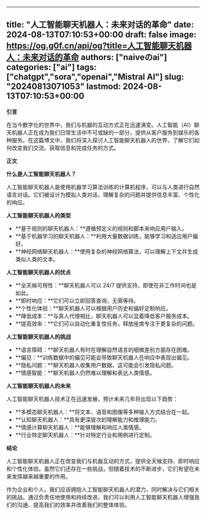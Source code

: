 
---
title: "人工智能聊天机器人：未来对话的革命"
date: 2024-08-13T07:10:53+00:00
draft: false
image: https://og.g0f.cn/api/og?title=人工智能聊天机器人：未来对话的革命
authors: ["naiveのai"]
categories: ["ai"]
tags: ["chatgpt","sora","openai","Mistral AI"]
slug: "20240813071053"
lastmod: 2024-08-13T07:10:53+00:00
---
**引言**

在当今数字化的世界中，我们与机器的互动方式正在迅速演变。人工智能（AI）聊天机器人正在成为我们日常生活中不可或缺的一部分，提供从客户服务到娱乐的各种服务。在这篇博文中，我们将深入探讨人工智能聊天机器人的世界，了解它们如何改变我们交流、获取信息和完成任务的方式。

**正文**

**什么是人工智能聊天机器人？**

人工智能聊天机器人是使用机器学习算法训练的计算机程序，可以与人类进行自然语言对话。它们被设计为模拟人类对话，理解复杂的问题并提供信息丰富、个性化的响应。

**人工智能聊天机器人的类型**

* **基于规则的聊天机器人：**遵循预定义的规则和脚本来响应用户输入。
* **基于机器学习的聊天机器人：**利用大量数据训练，能够学习和适应用户偏好。
* **神经网络聊天机器人：**使用复杂的神经网络算法，可以理解上下文并生成类似人类的文本。

**人工智能聊天机器人的优点**

* **全天候可用性：**聊天机器人可以 24/7 提供支持，即使在非工作时间也是如此。
* **即时响应：**它们可以立即回答查询，无需等待。
* **个性化体验：**聊天机器人可以根据用户历史和偏好定制响应。
* **降低成本：**与真人代理相比，聊天机器人可以显着降低客户服务成本。
* **提高效率：**它们可以自动化重复性任务，释放座席专注于更复杂的问题。

**人工智能聊天机器人的挑战**

* **语言障碍：**聊天机器人有时在理解自然语言的细微差别方面存在困难。
* **偏见：**训练数据中的偏见可能会导致聊天机器人在响应中表现出偏见。
* **隐私问题：**聊天机器人收集用户数据，这可能会引发隐私问题。
* **情感智能：**聊天机器人仍然难以理解和表达人类情感。

**人工智能聊天机器人的未来**

人工智能聊天机器人技术正在迅速发展，预计未来几年将出现以下趋势：

* **多模态聊天机器人：**将文本、语音和图像等多种输入方式结合在一起。
* **认知聊天机器人：**具有更深层次的理解能力和推理能力。
* **情感计算聊天机器人：**能够理解和响应人类情感。
* **行业特定聊天机器人：**针对特定行业和用例进行定制。

**结论**

人工智能聊天机器人正在改变我们与机器互动的方式，提供全天候支持、即时响应和个性化体验。虽然它们还存在一些挑战，但随着技术的不断进步，它们有望在未来发挥越来越重要的作用。

作为企业和个人，我们应该拥抱人工智能聊天机器人的潜力，同时解决与它们相关的挑战。通过负责任地使用和持续改进，我们可以利用人工智能聊天机器人增强我们的沟通、提高我们的效率并改善我们的整体体验。